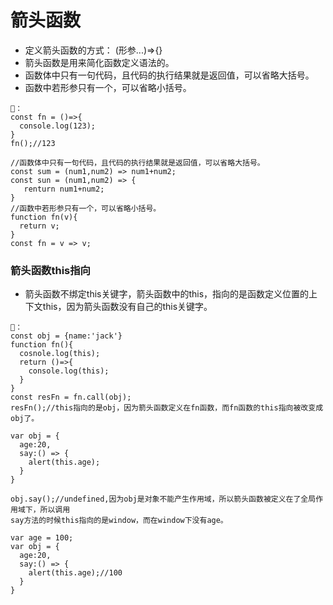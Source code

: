 # 箭头函数
- 定义箭头函数的方式： (形参...)=>{}
- 箭头函数是用来简化函数定义语法的。
- 函数体中只有一句代码，且代码的执行结果就是返回值，可以省略大括号。
- 函数中若形参只有一个，可以省略小括号。

```
🌰：
const fn = ()=>{
  console.log(123);
}
fn();//123

//函数体中只有一句代码，且代码的执行结果就是返回值，可以省略大括号。
const sum = (num1,num2) => num1+num2;
const sun = (num1,num2) => {
   renturn num1+num2;
}
//函数中若形参只有一个，可以省略小括号。
function fn(v){
  return v;
} 
const fn = v => v;
```

### 箭头函数this指向
- 箭头函数不绑定this关键字，箭头函数中的this，指向的是函数定义位置的上下文this，因为箭头函数没有自己的this关键字。
```
🌰：
const obj = {name:'jack'}
function fn(){
  cosnole.log(this);
  return ()=>{
    console.log(this);
  }
}
const resFn = fn.call(obj);
resFn();//this指向的是obj，因为箭头函数定义在fn函数，而fn函数的this指向被改变成obj了。

var obj = {
  age:20,
  say:() => {
    alert(this.age);
  }
}

obj.say();//undefined,因为obj是对象不能产生作用域，所以箭头函数被定义在了全局作用域下，所以调用
say方法的时候this指向的是window，而在window下没有age。

var age = 100;
var obj = {
  age:20,
  say:() => {
    alert(this.age);//100
  }
}

```







